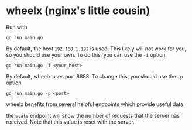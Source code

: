 # wheelx (nginx's little cousin)

Run with

`go run main.go`

By default, the host `192.168.1.192` is used. This likely will not work for you, so you should use your own. To do this, you can use the `-i` option

`go run main.go -i <your_host>`

By default, wheelx uses port 8888. To change this, you should use the `-p` option

`go run main.go -p <port>`

wheelx benefits from several helpful endpoints which provide useful data.

the `stats` endpoint will show the number of requests that the server has received. Note that this value is reset with the server.
